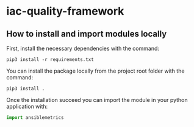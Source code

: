 # iac-quality-framework

## How to install and import modules locally

First, install the necessary dependencies with the command:

```pip3 install -r requirements.txt```

You can install the package locally from the project root folder with the command:

```pip3 install . ```

Once the installation succeed you can import the module in your python application with:

```python
import ansiblemetrics
```

